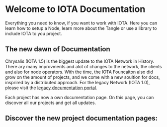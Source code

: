 # Welcome to IOTA Documentation
Everything you need to know, if you want to work with IOTA.  Here you can learn how to setup a Node, learn more about the Tangle or use a library to include IOTA to you project.

## The new dawn of Documentation
Chrysalis (IOTA 1.5) is the biggest update to the IOTA Network in History. There ary many improvments and alot of changes to the network, the clients and also for node operators. With the time, the IOTA Founcaiton also did grow on the amount of projects, and we come with a new soultion for docs, insprired by a distributed approach. For the legacy Network (IOTA 1.0), please visit the [legacy documentation portal](https://legacy.docs.iota.org).

Each project has now a own documentation page. On this page, you can discover all our projects and get all updates.

## Discover the new project documentation pages: 

<project-list />